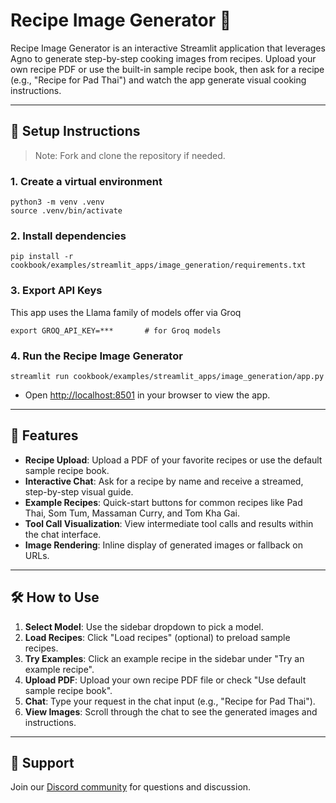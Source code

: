 # Recipe Image Generator 🍳

Recipe Image Generator is an interactive Streamlit application that leverages Agno to generate step-by-step cooking images from recipes. Upload your own recipe PDF or use the built-in sample recipe book, then ask for a recipe (e.g., "Recipe for Pad Thai") and watch the app generate visual cooking instructions.


---

## 🚀 Setup Instructions

> Note: Fork and clone the repository if needed.

### 1. Create a virtual environment

```shell
python3 -m venv .venv
source .venv/bin/activate
```

### 2. Install dependencies

```shell
pip install -r cookbook/examples/streamlit_apps/image_generation/requirements.txt
```

### 3. Export API Keys

This app uses the Llama family of models offer via Groq

```shell
export GROQ_API_KEY=***       # for Groq models
```

### 4. Run the Recipe Image Generator

```shell
streamlit run cookbook/examples/streamlit_apps/image_generation/app.py
```

- Open [http://localhost:8501](http://localhost:8501) in your browser to view the app.

---

## 🎯 Features

- **Recipe Upload**: Upload a PDF of your favorite recipes or use the default sample recipe book.
- **Interactive Chat**: Ask for a recipe by name and receive a streamed, step-by-step visual guide.
- **Example Recipes**: Quick-start buttons for common recipes like Pad Thai, Som Tum, Massaman Curry, and Tom Kha Gai.
- **Tool Call Visualization**: View intermediate tool calls and results within the chat interface.
- **Image Rendering**: Inline display of generated images or fallback on URLs.

---

## 🛠 How to Use

1. **Select Model**: Use the sidebar dropdown to pick a model.
2. **Load Recipes**: Click "Load recipes" (optional) to preload sample recipes.
3. **Try Examples**: Click an example recipe in the sidebar under "Try an example recipe".
4. **Upload PDF**: Upload your own recipe PDF file or check "Use default sample recipe book".
5. **Chat**: Type your request in the chat input (e.g., "Recipe for Pad Thai").
6. **View Images**: Scroll through the chat to see the generated images and instructions.

---

## 💬 Support

Join our [Discord community](https://agno.link/discord) for questions and discussion.

